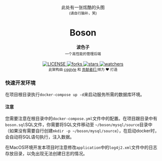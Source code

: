 <div align='center'>
     此处有一张炫酷的头图
     <br/>
     <sub> (请自行脑补，笑) </sub>
</div>
<h1 align='center'> Boson </h1>

<div align="center">
  <strong>波色子</strong>
  <sub><br>一个高性能的管理后端<br></sub>
</div>

<br>

<div align='center'>
  <a href = "LICENSE">
     <img src = "https://img.shields.io/github/license/cgglyle/boson.svg" alt = "LICENSE"/>
  </a>
  <a href = "forks">
     <img src = "https://img.shields.io/github/forks/cgglyle/boson.svg" alt = "forks"/>
  </a>
  <a href = "stars">
     <img src = "https://img.shields.io/github/stars/cgglyle/boson.svg" alt = "stars"/>
  </a>
  <a href = "watchers">
     <img src = "https://img.shields.io/github/watchers/cgglyle/boson.svg" alt = "watchers"/>
  </a>
</div>

<div align="center">
  <sub>此架构由
    <a href="https://github.com/cgglyle">cgglyle</a> 和
    <a href="https://github.com/cgglyle/boson/graphs/contributors">
      贡献者们
    </a>
    倾力 ❤︎ 打造</sub>
</div>

### 快速开发环境

在项目根目录执行`docker-compose up -d`来启动服务所需的数据库环境。  

#### 注意
您需要注意在根目录中的`docker-compose.yml`文件中的配置。在项目跟目录中有`boson.sql`SQL文件，你需要将SQL文件移动至
`~/boson/mysql/source`目录中（如果没有需要自行创建`mkdir -p ~/boson/mysql/source`），在启动docker时，会自动将SQL语句执行，注入数据。

在MacOS环境开发本项目时注意修改`application`中的`log4j2.xml`文件中的日志存放目录，以免出现无法创建日志的情况。
